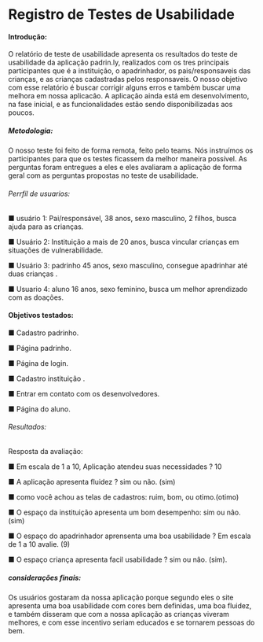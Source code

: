 # Registro de Testes de Usabilidade
#### Introdução:

O relatório de teste de usabilidade apresenta os resultados do teste de usabilidade da aplicaçâo padrin.ly, realizados com os tres principais participantes que é a instituição, o apadrinhador, os pais/responsaveis das crianças, e as crianças cadastradas pelos responsaveis. O nosso objetivo com esse relatório é buscar corrigir alguns erros e também buscar uma melhora em nossa aplicacâo. A aplicação ainda está em desenvolvimento, na fase inicial, e as funcionalidades estão sendo disponibilizadas aos poucos.

##### Metodologia:

O nosso teste foi feito de forma remota, feito pelo teams. Nós instruímos os participantes para que os testes ficassem da melhor maneira possível. As perguntas foram entregues a eles e eles avaliaram a aplicação de forma geral com as perguntas propostas no teste de usabilidade.

###### Perrfil de usuarios:

■ usuário 1: Pai/responsável, 38 anos, sexo masculino, 2 filhos, busca ajuda para as crianças.

■ Usuário 2: Instituição a mais de 20 anos, busca vincular crianças em situações de vulnerabilidade.

■ Usuário 3: padrinho 45 anos, sexo masculino, consegue apadrinhar até duas crianças .

■ Usuario 4: aluno 16 anos, sexo feminino, busca um melhor aprendizado com as doações.

#### Objetivos testados:

■ Cadastro padrinho.

■  Página padrinho.

■ Página de login.

■ Cadastro instituição .

■  Entrar em contato com os desenvolvedores.

■ Página do aluno.

###### Resultados:

Resposta da avaliação:

■ Em escala de 1 a 10, Aplicação atendeu suas necessidades ? 10

■ A aplicação apresenta fluidez ? sim ou não. (sim)

■ como você achou as telas de cadastros: ruim, bom, ou otimo.(otimo)

■ O espaço da instituição apresenta um bom desempenho: sim ou nâo. (sim)

■ O espaço do apadrinhador aprensenta uma boa usabilidade ? Em escala de 1 a 10 avalie. (9)

■ O espaço criança apresenta facil usabilidade ? sim ou nâo. (sim).



 ##### considerações  finais:

Os usuários gostaram da nossa aplicação porque segundo eles o site apresenta  uma boa usabilidade com cores bem definidas, uma boa fluidez, e também disseram que com a nossa aplicação as crianças viveram melhores, e com esse incentivo seriam educados e se tornarem pessoas do bem.
 
 



